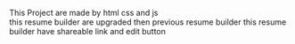 This Project are made by html css and js 
<br>
this resume builder are upgraded then previous resume builder this resume builder have shareable link and edit button
